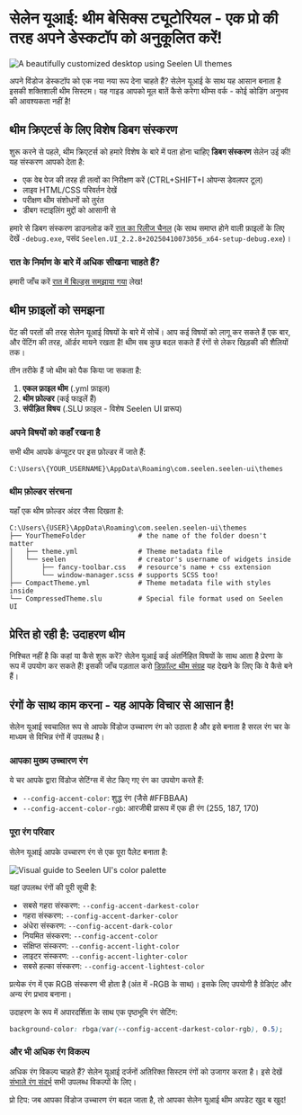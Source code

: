 # सेलेन यूआई: थीम बेसिक्स ट्यूटोरियल - एक प्रो की तरह अपने डेस्कटॉप को अनुकूलित करें!

![A beautifully customized desktop using Seelen UI themes](https://raw.githubusercontent.com/Seelen-Inc/sl-blogs/refs/heads/master/blog/seelen-ui-theme-tutorial/image.png)

अपने विंडोज डेस्कटॉप को एक नया नया रूप देना चाहते हैं? सेलेन यूआई के साथ यह आसान बनाता है इसकी
शक्तिशाली थीम सिस्टम। यह गाइड आपको मूल बातें कैसे करेगा थीम्स वर्क - कोई कोडिंग अनुभव की
आवश्यकता नहीं है!

## थीम क्रिएटर्स के लिए विशेष डिबग संस्करण

शुरू करने से पहले, थीम क्रिएटर्स को हमारे विशेष के बारे में पता होना चाहिए **डिबग संस्करण** सेलेन
उई की! यह संस्करण आपको देता है:

- एक वेब पेज की तरह ही तत्वों का निरीक्षण करें (CTRL+SHIFT+I ओपन्स डेवलपर टूल)
- लाइव HTML/CSS परिवर्तन देखें
- परीक्षण थीम संशोधनों को तुरंत
- डीबग स्टाइलिंग मुद्दों को आसानी से

हमारे से डिबग संस्करण डाउनलोड करें
[रात का रिलीज चैनल](https://seelen.io/apps/seelen-ui/releases/nightly) (के साथ
समाप्त होने वाली फ़ाइलों के लिए देखें `-debug.exe`, पसंद
`Seelen.UI_2.2.8+20250410073056_x64-setup-debug.exe`)।

### रात के निर्माण के बारे में अधिक सीखना चाहते हैं?

हमारी जाँच करें [रात में बिल्ड्स समझाया गया](https://seelen.io/blog/seelen-ui-nightly)
लेख!

## थीम फ़ाइलों को समझना

पेंट की परतों की तरह सेलेन यूआई विषयों के बारे में सोचें। आप कई विषयों को लागू कर सकते हैं एक बार,
और पेंटिंग की तरह, ऑर्डर मायने रखता है! थीम सब कुछ बदल सकते हैं रंगों से लेकर खिड़की की शैलियों
तक।

तीन तरीके हैं जो थीम को पैक किया जा सकता है:

1. **एकल फ़ाइल थीम** (.yml फ़ाइल)
2. **थीम फ़ोल्डर** (कई फाइलें हैं)
3. **संपीड़ित विषय** (.SLU फ़ाइल - विशेष Seelen UI प्रारूप)

### अपने विषयों को कहाँ रखना है

सभी थीम आपके कंप्यूटर पर इस फ़ोल्डर में जाते हैं:

```text
C:\Users\{YOUR_USERNAME}\AppData\Roaming\com.seelen.seelen-ui\themes
```

### थीम फ़ोल्डर संरचना

यहाँ एक थीम फ़ोल्डर अंदर जैसा दिखता है:

```text
C:\Users\{USER}\AppData\Roaming\com.seelen.seelen-ui\themes
├── YourThemeFolder             # the name of the folder doesn't matter
│   ├── theme.yml               # Theme metadata file
│   └── seelen                  # creator's username of widgets inside
│       ├── fancy-toolbar.css   # resource's name + css extension
│       └── window-manager.scss # supports SCSS too!
├── CompactTheme.yml            # Theme metadata file with styles inside
└── CompressedTheme.slu         # Special file format used on Seelen UI
```

## प्रेरित हो रही है: उदाहरण थीम

निश्चित नहीं है कि कहां या कैसे शुरू करें? सेलेन यूआई कई अंतर्निहित विषयों के साथ आता है प्रेरणा के
रूप में उपयोग कर सकते हैं! इसकी जाँच पड़ताल करो
[डिफ़ॉल्ट थीम संग्रह](https://github.com/eythaann/Seelen-UI/tree/master/static/themes)
यह देखने के लिए कि वे कैसे बने हैं।

## रंगों के साथ काम करना - यह आपके विचार से आसान है!

सेलेन यूआई स्वचालित रूप से आपके विंडोज उच्चारण रंग को उठाता है और इसे बनाता है सरल रंग चर के
माध्यम से विभिन्न रंगों में उपलब्ध है।

### आपका मुख्य उच्चारण रंग

ये चर आपके द्वारा विंडोज सेटिंग्स में सेट किए गए रंग का उपयोग करते हैं:

- `--config-accent-color`: शुद्ध रंग (जैसे #FFBBAA)
- `--config-accent-color-rgb`: आरजीबी प्रारूप में एक ही रंग (255, 187, 170)

### पूरा रंग परिवार

सेलेन यूआई आपके उच्चारण रंग से एक पूरा पैलेट बनाता है:

![Visual guide to Seelen UI's color palette](https://raw.githubusercontent.com/Seelen-Inc/sl-blogs/refs/heads/master/blog/seelen-ui-theme-tutorial/colors.png)

यहां उपलब्ध रंगों की पूरी सूची है:

- सबसे गहरा संस्करण: `--config-accent-darkest-color`
- गहरा संस्करण: `--config-accent-darker-color`
- अंधेरा संस्करण: `--config-accent-dark-color`
- नियमित संस्करण: `--config-accent-color`
- संक्षिप्त संस्करण: `--config-accent-light-color`
- लाइटर संस्करण: `--config-accent-lighter-color`
- सबसे हल्का संस्करण: `--config-accent-lightest-color`

प्रत्येक रंग में एक RGB संस्करण भी होता है (अंत में -RGB के साथ)। इसके लिए उपयोगी है ग्रेडिएंट और
अन्य रंग प्रभाव बनाना।

उदाहरण के रूप में अपारदर्शिता के साथ एक पृष्ठभूमि रंग सेटिंग:

```css
background-color: rbga(var(--config-accent-darkest-color-rgb), 0.5);
```

### और भी अधिक रंग विकल्प

अधिक रंग विकल्प चाहते हैं? सेलेन यूआई दर्जनों अतिरिक्त सिस्टम रंगों को उजागर करता है। इसे देखें
[संभाले रंग संदर्भ](https://gist.github.com/eythaann/cd9a3cda0206ce23a17f5ea00ec2ba06)
सभी उपलब्ध विकल्पों के लिए।

प्रो टिप: जब आपका विंडोज उच्चारण रंग बदल जाता है, तो आपका सेलेन यूआई थीम अपडेट खुद ब खुद!
